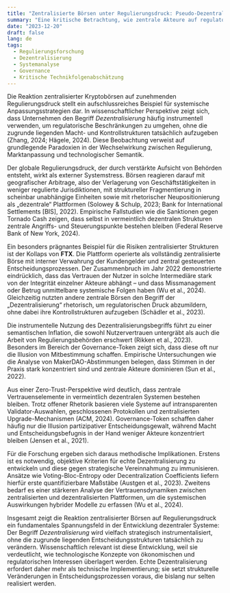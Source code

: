 ```yaml
---
title: "Zentralisierte Börsen unter Regulierungsdruck: Pseudo-Dezentralisierung als Ausweichstrategie"
summary: "Eine kritische Betrachtung, wie zentrale Akteure auf regulatorischen Druck reagieren und dabei den Begriff 'Dezentralisierung' instrumentalisieren."
date: "2023-12-20"
draft: false
lang: de
tags:
  - Regulierungsforschung
  - Dezentralisierung
  - Systemanalyse
  - Governance
  - Kritische Technikfolgenabschätzung
---
```




Die Reaktion zentralisierter Kryptobörsen auf zunehmenden Regulierungsdruck stellt ein aufschlussreiches Beispiel für systemische Anpassungsstrategien dar. In wissenschaftlicher Perspektive zeigt sich, dass Unternehmen den Begriff *Dezentralisierung* häufig instrumentell verwenden, um regulatorische Beschränkungen zu umgehen, ohne die zugrunde liegenden Macht- und Kontrollstrukturen tatsächlich aufzugeben (Zhang, 2024; Hägele, 2024). Diese Beobachtung verweist auf grundlegende Paradoxien in der Wechselwirkung zwischen Regulierung, Marktanpassung und technologischer Semantik.

Der globale Regulierungsdruck, der durch verstärkte Aufsicht von Behörden entsteht, wirkt als externer Systemstress. Börsen reagieren darauf mit geografischer Arbitrage, also der Verlagerung von Geschäftstätigkeiten in weniger regulierte Jurisdiktionen, mit struktureller Fragmentierung in scheinbar unabhängige Einheiten sowie mit rhetorischer Neupositionierung als „dezentrale“ Plattformen (Solowey & Schulp, 2023; Bank for International Settlements [BIS], 2022). Empirische Fallstudien wie die Sanktionen gegen Tornado Cash zeigen, dass selbst in vermeintlich dezentralen Strukturen zentrale Angriffs- und Steuerungspunkte bestehen bleiben (Federal Reserve Bank of New York, 2024).

Ein besonders prägnantes Beispiel für die Risiken zentralisierter Strukturen ist der Kollaps von **FTX**. Die Plattform operierte als vollständig zentralisierte Börse mit interner Verwahrung der Kundengelder und zentral gesteuerten Entscheidungsprozessen. Der Zusammenbruch im Jahr 2022 demonstrierte eindrücklich, dass das Vertrauen der Nutzer in solche Intermediäre stark von der Integrität einzelner Akteure abhängt – und dass Missmanagement oder Betrug unmittelbare systemische Folgen haben (Wu et al., 2024). Gleichzeitig nutzten andere zentrale Börsen den Begriff der „Dezentralisierung“ rhetorisch, um regulatorischen Druck abzumildern, ohne dabei ihre Kontrollstrukturen aufzugeben (Schädler et al., 2023).

Die instrumentelle Nutzung des Dezentralisierungsbegriffs führt zu einer semantischen Inflation, die sowohl Nutzervertrauen untergräbt als auch die Arbeit von Regulierungsbehörden erschwert (Rikken et al., 2023). Besonders im Bereich der Governance-Token zeigt sich, dass diese oft nur die Illusion von Mitbestimmung schaffen. Empirische Untersuchungen wie die Analyse von MakerDAO-Abstimmungen belegen, dass Stimmen in der Praxis stark konzentriert sind und zentrale Akteure dominieren (Sun et al., 2022).

Aus einer Zero-Trust-Perspektive wird deutlich, dass zentrale Vertrauenselemente in vermeintlich dezentralen Systemen bestehen bleiben. Trotz offener Rhetorik basieren viele Systeme auf intransparenten Validator-Auswahlen, geschlossenen Protokollen und zentralisierten Upgrade-Mechanismen (ACM, 2024). Governance-Token schaffen daher häufig nur die Illusion partizipativer Entscheidungsgewalt, während Macht und Entscheidungsbefugnis in der Hand weniger Akteure konzentriert bleiben (Jensen et al., 2021).

Für die Forschung ergeben sich daraus methodische Implikationen. Erstens ist es notwendig, objektive Kriterien für echte Dezentralisierung zu entwickeln und diese gegen strategische Vereinnahmung zu immunisieren. Ansätze wie Voting-Bloc-Entropy oder Decentralization Coefficients liefern hierfür erste quantifizierbare Maßstäbe (Austgen et al., 2023). Zweitens bedarf es einer stärkeren Analyse der Vertrauensdynamiken zwischen zentralisierten und dezentralisierten Plattformen, um die systemischen Auswirkungen hybrider Modelle zu erfassen (Wu et al., 2024).

Insgesamt zeigt die Reaktion zentralisierter Börsen auf Regulierungsdruck ein fundamentales Spannungsfeld in der Entwicklung dezentraler Systeme: Der Begriff *Dezentralisierung* wird vielfach strategisch instrumentalisiert, ohne die zugrunde liegenden Entscheidungsstrukturen tatsächlich zu verändern. Wissenschaftlich relevant ist diese Entwicklung, weil sie verdeutlicht, wie technologische Konzepte von ökonomischen und regulatorischen Interessen überlagert werden. Echte Dezentralisierung erfordert daher mehr als technische Implementierung; sie setzt strukturelle Veränderungen in Entscheidungsprozessen voraus, die bislang nur selten realisiert werden.


